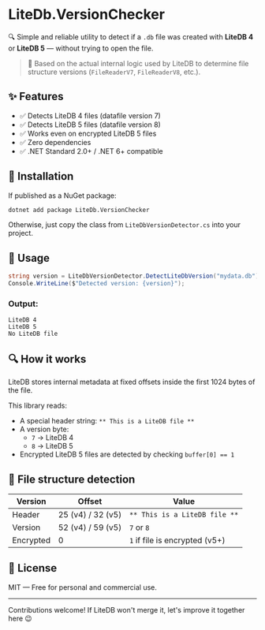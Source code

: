 # LiteDb.VersionChecker

🔍 Simple and reliable utility to detect if a `.db` file was created with **LiteDB 4** or **LiteDB 5** — without trying to open the file.

> 🧠 Based on the actual internal logic used by LiteDB to determine file structure versions (`FileReaderV7`, `FileReaderV8`, etc.).

## ✨ Features

- ✅ Detects LiteDB 4 files (datafile version 7)
- ✅ Detects LiteDB 5 files (datafile version 8)
- ✅ Works even on encrypted LiteDB 5 files
- ✅ Zero dependencies
- ✅ .NET Standard 2.0+ / .NET 6+ compatible

## 🚀 Installation

If published as a NuGet package:

```bash
dotnet add package LiteDb.VersionChecker
```

Otherwise, just copy the class from `LiteDbVersionDetector.cs` into your project.

## 🧪 Usage

```csharp
string version = LiteDbVersionDetector.DetectLiteDbVersion("mydata.db");
Console.WriteLine($"Detected version: {version}");
```

### Output:

```
LiteDB 4
LiteDB 5
No LiteDB file
```

## 🔍 How it works

LiteDB stores internal metadata at fixed offsets inside the first 1024 bytes of the file.

This library reads:

- A special header string: `** This is a LiteDB file **`
- A version byte:
  - `7` → LiteDB 4
  - `8` → LiteDB 5
- Encrypted LiteDB 5 files are detected by checking `buffer[0] == 1`

## 📂 File structure detection

| Version  | Offset  | Value                           |
|----------|---------|---------------------------------|
| Header   | 25 (v4) / 32 (v5) | `** This is a LiteDB file **` |
| Version  | 52 (v4) / 59 (v5) | `7` or `8`               |
| Encrypted| 0       | `1` if file is encrypted (v5+)  |

## 📜 License

MIT — Free for personal and commercial use.

---

Contributions welcome! If LiteDB won't merge it, let's improve it together here 😉
